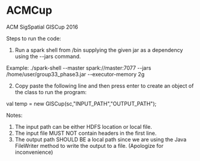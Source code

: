 # ACMCup
ACM SigSpatial GISCup 2016

Steps to run the code:

1. Run a spark shell from /bin supplying the given jar as a dependency using the --jars command.


Example:
./spark-shell --master spark://master:7077 --jars /home/user/group33_phase3.jar --executor-memory 2g

2. Copy paste the following line and then press enter to create an object of the class to run the program:

val temp = new GISCup(sc,"INPUT_PATH","OUTPUT_PATH");



Notes:

1. The input path can be either HDFS location or local file.
2. The input file MUST NOT contain headers in the first line.
3. The output path SHOULD BE a local path since we are using the Java FileWriter method to write the output to a file. (Apologize for inconvenience)
